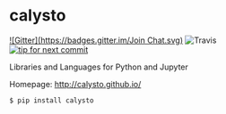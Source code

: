 calysto
=======
[![Gitter](https://badges.gitter.im/Join Chat.svg)](https://gitter.im/Calysto/calysto?utm_source=badge&utm_medium=badge&utm_campaign=pr-badge&utm_content=badge) ![Travis](https://travis-ci.org/Calysto/calysto.svg?branch=master) [![tip for next commit](http://prime4commit.com/projects/206.svg)](http://prime4commit.com/projects/206)

Libraries and Languages for Python and Jupyter

Homepage: http://calysto.github.io/

```shell
$ pip install calysto
```

